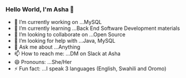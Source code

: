 ### Hello World, I'm Asha 👋


- 🔭 I’m currently working on ...MySQL
- 🌱 I’m currently learning ...Back End Software Development materials
- 👯 I’m looking to collaborate on ...Open Source
- 🤔 I’m looking for help with ...Java, MySQL
- 💬 Ask me about ...Anything
- 📫 How to reach me: ...DM on Slack at Asha
- 😄 Pronouns: ...She/Her
- ⚡ Fun fact: ...I speak 3 languages (English, Swahili and Oromo)
